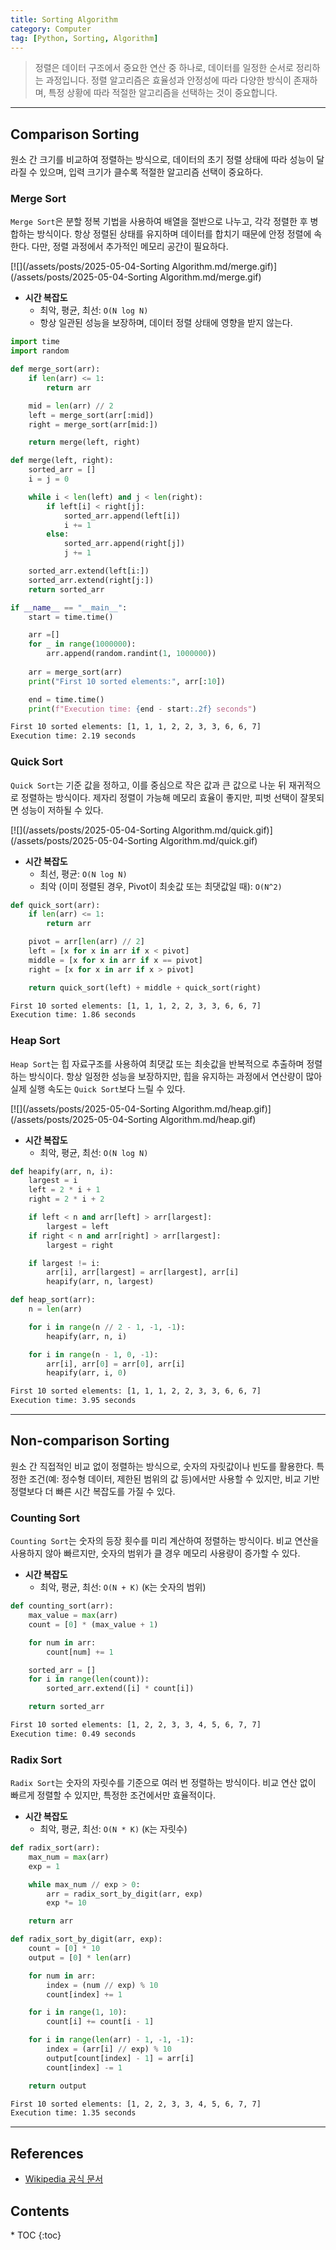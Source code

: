 ```yaml
---
title: Sorting Algorithm
category: Computer
tag: [Python, Sorting, Algorithm]
---
```


> 정렬은 데이터 구조에서 중요한 연산 중 하나로, 데이터를 일정한 순서로 정리하는 과정입니다. 정렬 알고리즘은 효율성과 안정성에 따라 다양한 방식이 존재하며, 특정 상황에 따라 적절한 알고리즘을 선택하는 것이 중요합니다.

---

## Comparison Sorting
원소 간 크기를 비교하여 정렬하는 방식으로, 데이터의 초기 정렬 상태에 따라 성능이 달라질 수 있으며, 입력 크기가 클수록 적절한 알고리즘 선택이 중요하다.

### Merge Sort
`Merge Sort`은 분할 정복 기법을 사용하여 배열을 절반으로 나누고, 각각 정렬한 후 병합하는 방식이다. 항상 정렬된 상태를 유지하며 데이터를 합치기 때문에 안정 정렬에 속한다. 다만, 정렬 과정에서 추가적인 메모리 공간이 필요하다.

[![](/assets/posts/2025-05-04-Sorting Algorithm.md/merge.gif)](/assets/posts/2025-05-04-Sorting Algorithm.md/merge.gif)

- **시간 복잡도**
    - 최악, 평균, 최선: `O(N log N)`
    - 항상 일관된 성능을 보장하며, 데이터 정렬 상태에 영향을 받지 않는다.

```python
import time
import random

def merge_sort(arr):
    if len(arr) <= 1:
        return arr

    mid = len(arr) // 2
    left = merge_sort(arr[:mid])
    right = merge_sort(arr[mid:])

    return merge(left, right)

def merge(left, right):
    sorted_arr = []
    i = j = 0

    while i < len(left) and j < len(right):
        if left[i] < right[j]:
            sorted_arr.append(left[i])
            i += 1
        else:
            sorted_arr.append(right[j])
            j += 1

    sorted_arr.extend(left[i:])
    sorted_arr.extend(right[j:])
    return sorted_arr

if __name__ == "__main__":
    start = time.time()

    arr =[]
    for _ in range(1000000):
        arr.append(random.randint(1, 1000000))
        
    arr = merge_sort(arr)
    print("First 10 sorted elements:", arr[:10])

    end = time.time()
    print(f"Execution time: {end - start:.2f} seconds")
```

```bash
First 10 sorted elements: [1, 1, 1, 2, 2, 3, 3, 6, 6, 7]
Execution time: 2.19 seconds
```

### Quick Sort
`Quick Sort`는 기준 값을 정하고, 이를 중심으로 작은 값과 큰 값으로 나눈 뒤 재귀적으로 정렬하는 방식이다. 제자리 정렬이 가능해 메모리 효율이 좋지만, 피벗 선택이 잘못되면 성능이 저하될 수 있다.

[![](/assets/posts/2025-05-04-Sorting Algorithm.md/quick.gif)](/assets/posts/2025-05-04-Sorting Algorithm.md/quick.gif)

- **시간 복잡도**
    - 최선, 평균: `O(N log N)`
    - 최악 (이미 정렬된 경우, Pivot이 최솟값 또는 최댓값일 때): `O(N^2)`

```python
def quick_sort(arr):
    if len(arr) <= 1:
        return arr

    pivot = arr[len(arr) // 2]
    left = [x for x in arr if x < pivot]
    middle = [x for x in arr if x == pivot]
    right = [x for x in arr if x > pivot]

    return quick_sort(left) + middle + quick_sort(right)
```

```bash
First 10 sorted elements: [1, 1, 1, 2, 2, 3, 3, 6, 6, 7]
Execution time: 1.86 seconds
```

### Heap Sort
`Heap Sort`는 힙 자료구조를 사용하여 최댓값 또는 최솟값을 반복적으로 추출하며 정렬하는 방식이다. 항상 일정한 성능을 보장하지만, 힙을 유지하는 과정에서 연산량이 많아 실제 실행 속도는 `Quick Sort`보다 느릴 수 있다.

[![](/assets/posts/2025-05-04-Sorting Algorithm.md/heap.gif)](/assets/posts/2025-05-04-Sorting Algorithm.md/heap.gif)

- **시간 복잡도**
    - 최악, 평균, 최선: `O(N log N)`

```python
def heapify(arr, n, i):
    largest = i
    left = 2 * i + 1
    right = 2 * i + 2

    if left < n and arr[left] > arr[largest]:
        largest = left
    if right < n and arr[right] > arr[largest]:
        largest = right

    if largest != i:
        arr[i], arr[largest] = arr[largest], arr[i]
        heapify(arr, n, largest)

def heap_sort(arr):
    n = len(arr)

    for i in range(n // 2 - 1, -1, -1):
        heapify(arr, n, i)

    for i in range(n - 1, 0, -1):
        arr[i], arr[0] = arr[0], arr[i]
        heapify(arr, i, 0)
```

```bash
First 10 sorted elements: [1, 1, 1, 2, 2, 3, 3, 6, 6, 7]
Execution time: 3.95 seconds
```

---

## Non-comparison Sorting
원소 간 직접적인 비교 없이 정렬하는 방식으로, 숫자의 자릿값이나 빈도를 활용한다. 특정한 조건(예: 정수형 데이터, 제한된 범위의 값 등)에서만 사용할 수 있지만, 비교 기반 정렬보다 더 빠른 시간 복잡도를 가질 수 있다.

### Counting Sort
`Counting Sort`는 숫자의 등장 횟수를 미리 계산하여 정렬하는 방식이다. 비교 연산을 사용하지 않아 빠르지만, 숫자의 범위가 클 경우 메모리 사용량이 증가할 수 있다.

- **시간 복잡도**
    - 최악, 평균, 최선: `O(N + K)` (`K`는 숫자의 범위)

```python
def counting_sort(arr):
    max_value = max(arr)
    count = [0] * (max_value + 1)

    for num in arr:
        count[num] += 1

    sorted_arr = []
    for i in range(len(count)):
        sorted_arr.extend([i] * count[i])

    return sorted_arr
```

```bash
First 10 sorted elements: [1, 2, 2, 3, 3, 4, 5, 6, 7, 7]
Execution time: 0.49 seconds
```

### Radix Sort
`Radix Sort`는 숫자의 자릿수를 기준으로 여러 번 정렬하는 방식이다. 비교 연산 없이 빠르게 정렬할 수 있지만, 특정한 조건에서만 효율적이다.

- **시간 복잡도**
    - 최악, 평균, 최선: `O(N * K)` (`K`는 자릿수)

```python
def radix_sort(arr):
    max_num = max(arr)
    exp = 1

    while max_num // exp > 0:
        arr = radix_sort_by_digit(arr, exp)
        exp *= 10

    return arr

def radix_sort_by_digit(arr, exp):
    count = [0] * 10
    output = [0] * len(arr)

    for num in arr:
        index = (num // exp) % 10
        count[index] += 1

    for i in range(1, 10):
        count[i] += count[i - 1]

    for i in range(len(arr) - 1, -1, -1):
        index = (arr[i] // exp) % 10
        output[count[index] - 1] = arr[i]
        count[index] -= 1

    return output
```

```bash
First 10 sorted elements: [1, 2, 2, 3, 3, 4, 5, 6, 7, 7]
Execution time: 1.35 seconds
```

---

## References
- [Wikipedia 공식 문서](https://wikipedia.org/wiki/)

<nav class="post-toc" markdown="1">
  <h2>Contents</h2>
* TOC
{:toc}
</nav>
